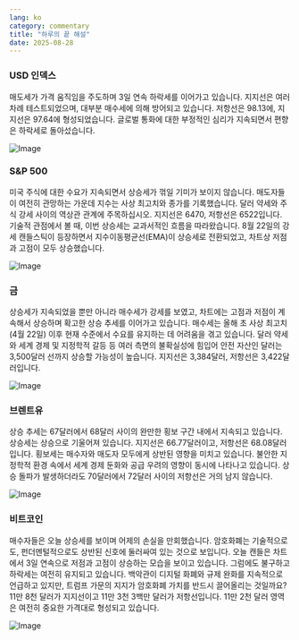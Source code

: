 ```yaml
---
lang: ko
category: commentary
title: "하루의 끝 해설"
date: 2025-08-28
---
```


### USD 인덱스

매도세가 가격 움직임을 주도하며 3일 연속 하락세를 이어가고 있습니다. 지지선은 여러 차례 테스트되었으며, 대부분 매수세에 의해 방어되고 있습니다. 저항선은 98.13에, 지지선은 97.64에 형성되었습니다. 글로벌 통화에 대한 부정적인 심리가 지속되면서 편향은 하락세로 돌아섰습니다.

![Image](https://markleighedu.github.io/img/Aug-2025/28-Aug-2025/usdindex.jpg)

### S&P 500

미국 주식에 대한 수요가 지속되면서 상승세가 꺾일 기미가 보이지 않습니다. 매도자들이 여전히 관망하는 가운데 지수는 사상 최고치와 종가를 기록했습니다. 달러 약세와 주식 강세 사이의 역상관 관계에 주목하십시오. 지지선은 6470, 저항선은 6522입니다. 기술적 관점에서 볼 때, 이번 상승세는 교과서적인 흐름을 따라왔습니다. 8월 22일의 강세 캔들스틱이 등장하면서 지수이동평균선(EMA)이 상승세로 전환되었고, 차트상 저점과 고점이 모두 상승했습니다.

![Image](https://markleighedu.github.io/img/Aug-2025/28-Aug-2025/sp500.jpg)

### 금

상승세가 지속되었을 뿐만 아니라 매수세가 강세를 보였고, 차트에는 고점과 저점이 계속해서 상승하며 확고한 상승 추세를 이어가고 있습니다. 매수세는 올해 초 사상 최고치(4월 22일) 이후 현재 수준에서 수요를 유지하는 데 어려움을 겪고 있습니다. 달러 약세와 세계 경제 및 지정학적 갈등 등 여러 측면의 불확실성에 힘입어 안전 자산인 달러는 3,500달러 선까지 상승할 가능성이 높습니다. 지지선은 3,384달러, 저항선은 3,422달러입니다.

![Image](https://markleighedu.github.io/img/Aug-2025/28-Aug-2025/gold.jpg)

### 브렌트유

상승 추세는 67달러에서 68달러 사이의 완만한 횡보 구간 내에서 지속되고 있습니다. 상승세는 상승으로 기울어져 있습니다. 지지선은 66.77달러이고, 저항선은 68.08달러입니다. 횡보세는 매수자와 매도자 모두에게 상반된 영향을 미치고 있습니다. 불안한 지정학적 환경 속에서 세계 경제 둔화와 공급 우려의 영향이 동시에 나타나고 있습니다. 상승 돌파가 발생하더라도 70달러에서 72달러 사이의 저항선은 거의 남지 않습니다.

![Image](https://markleighedu.github.io/img/Aug-2025/28-Aug-2025/brentoil.jpg)

### 비트코인

매수자들은 오늘 상승세를 보이며 어제의 손실을 만회했습니다. 암호화폐는 기술적으로도, 펀더멘털적으로도 상반된 신호에 둘러싸여 있는 것으로 보입니다. 오늘 캔들은 차트에서 3일 연속으로 저점과 고점이 상승하는 모습을 보이고 있습니다. 그럼에도 불구하고 하락세는 여전히 유지되고 있습니다. 백악관이 디지털 화폐와 규제 완화를 지속적으로 언급하고 있지만, 트럼프 가문의 지지가 암호화폐 가치를 반드시 끌어올리는 것일까요? 11만 8천 달러가 지지선이고 11만 3천 3백만 달러가 저항선입니다. 11만 2천 달러 영역은 여전히 중요한 가격대로 형성되고 있습니다.

![Image](https://markleighedu.github.io/img/Aug-2025/28-Aug-2025/bitcoin.jpg)

